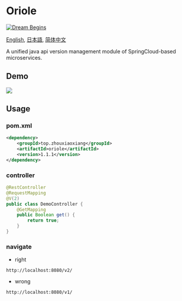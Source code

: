 # Oriole

[![Dream Begins](https://github.com/zhouxiaoxiang/version/actions/workflows/maven.yml/badge.svg?branch=main)](https://github.com/zhouxiaoxiang/version/actions/workflows/maven.yml)

[English](README.md), [日本語](README.ja.md), [简体中文](README.zh-cn.md)

A unified java api version management module of SpringCloud-based microservices.

## Demo

[![](https://asciinema.org/a/420152.svg)](https://asciinema.org/a/420152?autoplay=1)

## Usage

### pom.xml

```xml
<dependency>
    <groupId>top.zhouxiaoxiang</groupId>
    <artifactId>oriole</artifactId>
    <version>1.1.1</version>
</dependency>
```

### controller 

```java
@RestController
@RequestMapping
@V(2)
public class DemoController {
    @GetMapping
    public Boolean get() {
        return true;
    }
}
```

### navigate
  
- right

`http://localhost:8080/v2/`

- wrong
  
`http://localhost:8080/v1/`
